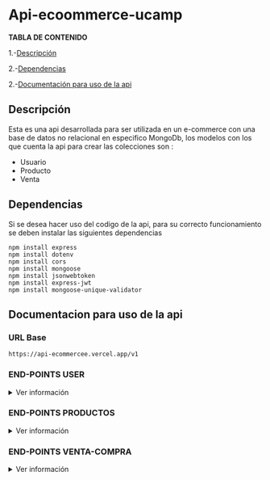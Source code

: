 # Api-ecoommerce-ucamp

**TABLA DE CONTENIDO**

1.-[Descripción](#Descripción)

2.-[Dependencias](#Dependencias)

2.-[Documentación para uso de la api](#Documentacion-para-uso-de-la-api)

## Descripción
Esta es una api desarrollada para ser utilizada en un e-commerce con una base de datos no relacional en especifico MongoDb, los modelos con los que cuenta la api para crear las colecciones son :
- Usuario
- Producto
- Venta

## Dependencias
Si se desea hacer uso del codigo de la api, para su correcto funcionamiento se deben instalar las siguientes dependencias 

    npm install express 
    npm install dotenv
    npm install cors
    npm install mongoose  
    npm install jsonwebtoken
    npm install express-jwt
    npm install mongoose-unique-validator

## Documentacion para uso de la api
### URL Base
`https://api-ecommercee.vercel.app/v1`


### **END-POINTS USER**

<details>
	
  <summary>Ver información</summary>
	
---
#### Registro de usuarios
> Este recurso permite crear un nuevo usuario 
<details>
  <summary>Ver información</summary>
	
###### End point
```http
  POST /user/
```

###### Body Request
```json
Formato Json
{
	"name": "Frank",
	"surname": "Aveiga",
	"mail": "prueba@prueba.com",
	"city":"Guayaquil",
	"age": 29,
	"password":"contrasena",
	"img": "url"
}
```
###### Response
```javascript
{
    "mensaje": "Usuario Creado",
    "detalles": {
        "idUser": "635cd92b96e01a1c9db455c1",
        "type": "customer",
        "token": "eyJhbGciOiJIUzI1NiIsInR5cCI6IkpXVCJ9.eyJpZFVzZXIiOiI2MzVjZDkyYjk2ZTAxYTFjOWRiNDU1YzEiLCJ0eXBlIjoiY3VzdG9tZXIiLCJpYXQiOjE2NjcwMjkyOTN9.c7WNCjOeOmOWMxusie7zR18LLvo5nTm1s6eXirLC81c"
    }
}
```
</details>
	
---
#### Login de usuario
> Este recurso permite logear al usuario generando un token de autorización
<details>
  <summary>Ver información</summary>
	
###### End point
```http
  POST /user/login
```

###### Body Request
```json
Formato Json
{
	"mail": "prueba@prueba.com",
	"password":"contrasena"
}
```

###### Response
```javascript
{
    "mensaje": "Login correcto",
    "detalles": "eyJhbGciOiJIUzI1NiIsInR5cCI6IkpXVCJ9.eyJpZFVzZXIiOiI2MzVjZDkyYjk2ZTAxYTFjOWRiNDU1YzEiLCJ0eXBlIjoiY3VzdG9tZXIiLCJpYXQiOjE2NjcwMjk0ODF9.ZHq7vv26JHaIltYTU45JnOrPfUNGhiYRUIatKFnvSPU"
}
```
</details>

---
#### Obtener todos los usuarios
> Este recurso devuelve los datos de los usuarios. **Solo podras usar esta ruta cuando este estes logeado como administrador** 
<details>
  <summary>Ver información</summary>
	
###### End point	
```http
  GET /user/getAll
```

###### Header Request
| KEY  |VALUE   |
| ------------ | ------------ |
| Authorization| Bearer (token de admin)  |

###### Response
```javascript
"mensaje": "Usuarios encontrados",
    "detalles": [
        {
             "_id": "635cd92b96e01a1c9db455c1",
            "name": "Frank",
            "mail": "prueba@prueba.com",
            "age": 29,
            "type": "customer",
            "img": "url"
        },
        {
            "_id": "635cd92b96e01a1c9db455c1",
            "name": "Frank",
            "mail": "prueba@prueba.com",
            "age": 29,
            "type": "customer",
            "img": "url"
        }
    ]
}
```
</details>	
	
---
	
	
#### Obtener los datos del usuario logeado
> Este recurso devuelve los datos del usuario logead. **Solo podras usar esta ruta cuando estes logeado ya que tendras el token de login** 

<details>
  <summary>Ver información</summary>

###### End point
```http
  -POST /user/
```



###### Header Request
| KEY  |VALUE   |
| ------------ | ------------ |
| Authorization| Bearer (token)  |

###### Response
```javascript
"mensaje": "Usuarios encontrados",
    "detalles": [
        {
             "_id": "635cd92b96e01a1c9db455c1",
            "name": "Frank",
            "mail": "prueba@prueba.com",
            "age": 29,
            "type": "customer",
            "img": "url"
        }
    ]
}
```
</details>

---
	
#### Obtener los datos de un usuario a través de uno de sus atributos 
> Este recurso devuelve los datos de los usuarios que cumplan con los parametros a travez del body. **Solo podras usar esta ruta cuando estes logeado como administrador** 
	
<details>
 <summary>Ver información</summary>
	
###### End point
	
```http
  GET /user/filtrar
```


###### Header Request
| KEY  |VALUE   |
| ------------ | ------------ |
| Authorization| Bearer (token de administrador)  |

###### Body Request (puedes buscar con cualquier atributo en esta ocación lo haremos con la edad)
```json
Formato Json
{
	"age": 29,
}
```

###### Response
```javascript
"mensaje": "Usuarios encontrados",
    "detalles": [
        {
             "_id": "635cd92b96e01a1c9db455c1",
            "name": "Frank",
            "mail": "prueba@prueba.com",
            "age": 29,
            "type": "customer",
            "img": "url"
        },
         {
             "_id": "635cd92b96e0qwe4rqwerr4",
            "name": "Frank",
            "mail": "prueba@prueba.com",
            "age": 29,
            "type": "customer",
            "img": "url"
        }
    ]
}
```
</details>
	
---
	
#### Obtener los de un usuario a través de un ID 
> Este recurso devuelve los datos de un usuario buscado por su ID pasado a través de params. **Solo podras usar esta ruta cuando estes logeado como administrador** 

<details>
 <summary>Ver información</summary>
	
###### End point
```http
  GET /user/:id
  Ejemplo /user/635cd92b96e01a1c9db455c1    
```

###### Query Params
| KEY  |VALUE   |
| ------------ | ------------ |
| | 635cd92b96e01a1c9db455c1    |



###### Response
```javascript
"mensaje": "Usuarios encontrados",
    "detalles": [
        {
             "_id": "635cd92b96e01a1c9db455c1",
              "name": "Frank",
              "surname": "Aveiga",
              "mail": "prueba@prueba.com",
              "city": "Guayaquil",
              "age": 29,
              "type": "customer",
              "img": "url",
              "salt": "aa870aaeb1bfd6c62419180d0a6802d5",
              "password": "d7b242e696",
        }
    ]
}
```

</details>
	
---

#### Actualizar la información de los usuarios encontradoa travez del ID de usuario
> Este recurso busca un usuario a travez en un id pasado por parametro y actualiza los valores pasados por el body. **Solo podras usar esta ruta cuando estes logeado como administrador ya que tendras el token de admin** 

<details>
  <summary>Ver información</summary>

###### End point
```http
  -PUT /user/:ID
```

###### Header Request
| KEY  |VALUE   |
| ------------ | ------------ |
| Authorization| Bearer (token de administrador)  |

###### Query Params
| KEY  |VALUE   |
| ------------ | ------------ |
| | 635cd92b96e01a1c9db455c1    |

###### Body Request
```json
Formato Json
{
	"name": "Dario",
	"surname": "Dueñas"
}
```


###### Response
```javascript
{
    "mensaje": "Usuario actualizado",
    "detalles": {
        "_id": "635cd92b96e01a1c9db455c1",
        "name": "Dario",
        "surname": "Dueñas",
        "mail": "prueba@prueba.com",
        "city": "Guayaquil",
        "age": 29,
        "type": "customer",
        "img": "url",
    }
}
```
</details>

---

#### Elimina un usuario por el Id del usuario
> Este recurso elimina un usuario buscandolo por el ID pasado por parametro. **Solo podras usar esta ruta cuando estes logeado como administrador ya que tendras el token de admin** 

<details>
  <summary>Ver información</summary>

###### End point
```http
  DELETE /user/delete/:id
  Ejemplo  /user/delete/635cd92b96e01a1c9db455c1
```

###### Header Request
| KEY  |VALUE   |
| ------------ | ------------ |
| Authorization| Bearer (token de administrador)  |

###### Query Params
| KEY  |VALUE   |
| ------------ | ------------ |
| | 635cd92b96e01a1c9db455c1    |



###### Response
```javascript
{
    "mensaje": "Usuario eliminado",
    "detalles": {
        "_id": "635cd92b96e01a1c9db455c1",
        "name": "Dario",
        "surname": "Dueñas",
        "mail": "prueba@prueba.com",
        "city": "Guayaquil",
        "age": 29,
        "type": "customer",
        "img": "url",
    }
}
```


</details>

---

#### Eliminar usuarios a travez de una busqueda de sus propiedades
> Este recurso elimina los usuario que tengan la propiedad que se pasa por el body **Solo podras usar esta ruta cuando estes logeado como administrador ya que tendras el token de admin** 

<details>
  <summary>Ver información</summary>

###### End point
```http
   DELETE /user/
```

###### Header Request
| KEY  |VALUE   |
| ------------ | ------------ |
| Authorization| Bearer (token de administrador)  |



###### Body Request
```json
Formato Json
{
	"age": 29
}
```


###### Response
```javascript
{
    "mensaje": "Usuarios eliminados",
    "detalles": {
        "acknowledged": true,
        "deletedCount": 2
    }
}
```
</details>

---


</details>

</details>



### **END-POINTS PRODUCTOS**

<details>
	
  <summary>Ver información</summary>
  
  ---
#### Registro de nuevo producto
> Este recurso permite crear un nuevo producto,**Solo podras usar esta ruta cuando tengas un token de admin** 
<details>
  <summary>Ver información</summary>
	
###### End point
```http
  POST /product/
```

###### Header Request
| KEY  |VALUE   |
| ------------ | ------------ |
| Authorization| Bearer (token de administrador)  |

###### Body Request
```json
Formato Json
{
	"name": "Producto 1",
	"description": "Aqui escribir una descripción",
	"img": "url",
	"price": 200,
	"age": 29,

}
```
###### Response
```javascript
{
    "mensaje": "Producto creado",
    "detalles": {
        "name": "Producto 1",
        "description": "Aqui escribir una descripción",
        "img": "url",
        "price": 200,
        "uploader": {
            "_id": "635da9cd93c3906e28f08a27",
            "name": "Frank"
        },
        "_id": "635daa1293c3906e28f08a2e",
        "__v": 0
    }
}
```
</details>

---

#### Ver todos los productos creados
> Este recurso permite visualizar todos los productos que han sido creados,**Solo podras usar esta ruta cuando tengas un token de admin** 
<details>
  <summary>Ver información</summary>
	
###### End point
```http
  GET /product/getAll
```

###### Header Request
| KEY  |VALUE   |
| ------------ | ------------ |
| Authorization| Bearer (token de administrador)  |



###### Response
```javascript
{
    "mensaje": "Productos encontrados",
    "detalles": [
        {
            "_id": "635c150ac715677c436d6aa8",
            "name": "Iphoneee",
            "description": "telefono",
            "img": "url",
            "price": 1500,
            "uploader": {
                "_id": "635bf75b4e96275e9ddc01c7"
            },
            "__v": 0
        },
        {
            "_id": "635c8d1c3d5d7101e62c04e4",
            "name": "Iphoneee",
            "description": "telefono",
            "img": "url",
            "price": 1500,
            "uploader": {
                "_id": "635bf75b4e96275e9ddc01c7"
            },
            "__v": 0
        },
        {
            "_id": "635daa1293c3906e28f08a2e",
            "name": "Producto 1",
            "description": "Aqui escribir una descripción",
            "img": "url",
            "price": 200,
            "uploader": {
                "_id": "635da9cd93c3906e28f08a27"
            },
            "__v": 0
        }
    ]
}
```
</details>

---

#### Ver los productos que el usuario logeado he creado
> Este recurso permite visualizar todos los productos que el administrador logeado ha creado,**Solo podras usar esta ruta cuando tengas un token de admin** 
<details>
  <summary>Ver información</summary>
	
###### End point
```http
  GET /product/misPeliculas
```

###### Header Request
| KEY  |VALUE   |
| ------------ | ------------ |
| Authorization| Bearer (token de administrador)  |



###### Response
```javascript
{
    "mensaje": "Productos encontradas",
    "detalles": [
        {
            "_id": "635c150ac715677c436d6aa8",
            "name": "Iphoneee",
            "description": "telefono",
            "img": url",
            "price": 1500,
            "uploader": {
                "_id": "635bf75b4e96275e9ddc01c7"
            },
            "__v": 0
        },
        {
            "_id": "635c8d1c3d5d7101e62c04e4",
            "name": "Iphoneee",
            "description": "telefono",
            "img": "url",
            "price": 1500,
            "uploader": {
                "_id": "635bf75b4e96275e9ddc01c7"
            },
            "__v": 0
        }
    ]
}
```
</details>

---

#### Actualizar un producto por el id
> Este recurso permite eliminar un producto pasandole el id como referncia de que producto eliminar,**Solo podras usar esta ruta cuando tengas un token de admin** 
<details>
  <summary>Ver información</summary>
	
###### End point
```http
  PUT /product/
```

###### Header Request
| KEY  |VALUE   |
| ------------ | ------------ |
| Authorization| Bearer (token de administrador)  |

###### Body Request
```json
Formato Json
{
	"name": "Celular"
}
```


###### Response
```javascript
{
    "mensaje": "Producto actualizado",
    "detalles": {
        "_id": "635c8d1c3d5d7101e62c04e4",
        "name": "Celular",
        "description": "telefono",
        "img": "URL",
        "price": 1500,
        "uploader": {
            "_id": "635bf75b4e96275e9ddc01c7"
        },
        "__v": 0
    }
}
```
</details>

---

#### Eliminar un producto por id
> Este recurso permite eliminar un producto pasandole el id como referncia de que producto eliminar,**Solo podras usar esta ruta cuando tengas un token de admin** 
<details>
  <summary>Ver información</summary>
	
###### End point
```http
  DELETE /product/
```

###### Header Request
| KEY  |VALUE   |
| ------------ | ------------ |
| Authorization| Bearer (token de administrador)  |



###### Response
```javascript
{
    "mensaje": "Producto eliminado",
    "detalles": {
        "_id": "635c150ac715677c436d6aa8",
        "name": "Iphoneee",
        "description": "telefono",
        "img": "URL",
        "price": 1500,
        "uploader": "635bf75b4e96275e9ddc01c7",
        "__v": 0
    }
}
```
</details>

---

</details>

### **END-POINTS VENTA-COMPRA**

<details>
	
  <summary>Ver información</summary>

</details>
	
